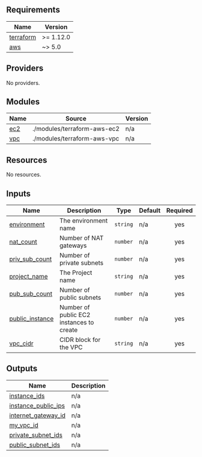 ## Requirements

| Name | Version |
|------|---------|
| <a name="requirement_terraform"></a> [terraform](#requirement\_terraform) | >= 1.12.0 |
| <a name="requirement_aws"></a> [aws](#requirement\_aws) | ~> 5.0 |

## Providers

No providers.

## Modules

| Name | Source | Version |
|------|--------|---------|
| <a name="module_ec2"></a> [ec2](#module\_ec2) | ./modules/terraform-aws-ec2 | n/a |
| <a name="module_vpc"></a> [vpc](#module\_vpc) | ./modules/terraform-aws-vpc | n/a |

## Resources

No resources.

## Inputs

| Name | Description | Type | Default | Required |
|------|-------------|------|---------|:--------:|
| <a name="input_environment"></a> [environment](#input\_environment) | The environment name | `string` | n/a | yes |
| <a name="input_nat_count"></a> [nat\_count](#input\_nat\_count) | Number of NAT gateways | `number` | n/a | yes |
| <a name="input_priv_sub_count"></a> [priv\_sub\_count](#input\_priv\_sub\_count) | Number of private subnets | `number` | n/a | yes |
| <a name="input_project_name"></a> [project\_name](#input\_project\_name) | The Project name | `string` | n/a | yes |
| <a name="input_pub_sub_count"></a> [pub\_sub\_count](#input\_pub\_sub\_count) | Number of public subnets | `number` | n/a | yes |
| <a name="input_public_instance"></a> [public\_instance](#input\_public\_instance) | Number of public EC2 instances to create | `number` | n/a | yes |
| <a name="input_vpc_cidr"></a> [vpc\_cidr](#input\_vpc\_cidr) | CIDR block for the VPC | `string` | n/a | yes |

## Outputs

| Name | Description |
|------|-------------|
| <a name="output_instance_ids"></a> [instance\_ids](#output\_instance\_ids) | n/a |
| <a name="output_instance_public_ips"></a> [instance\_public\_ips](#output\_instance\_public\_ips) | n/a |
| <a name="output_internet_gateway_id"></a> [internet\_gateway\_id](#output\_internet\_gateway\_id) | n/a |
| <a name="output_my_vpc_id"></a> [my\_vpc\_id](#output\_my\_vpc\_id) | n/a |
| <a name="output_private_subnet_ids"></a> [private\_subnet\_ids](#output\_private\_subnet\_ids) | n/a |
| <a name="output_public_subnet_ids"></a> [public\_subnet\_ids](#output\_public\_subnet\_ids) | n/a |
